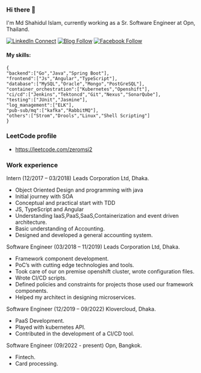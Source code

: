 
### Hi there 👋
I'm Md Shahidul Islam, currently working as a Sr. Software Engineer at Opn, Thailand.


[![LinkedIn Connect](https://img.shields.io/badge/%20-Connect-black?style=for-the-badge&color=14171A&labelColor=212121&logo=linkedin&logoColor=ffffff)](https://www.linkedin.com/in/shahidul-islams-profile/)  [![Blog Follow](https://img.shields.io/badge/BLOG-Follow-orange?style=for-the-badge&color=212121)](https://zeromsi.github.io/blog/index.html)  [![Facebook Follow](https://img.shields.io/badge/%20-Connect-black?style=for-the-badge&color=14171A&labelColor=1976d2&logo=facebook&logoColor=ffffff)](https://web.facebook.com/BeskoristanShahidul)

#### My skills:
```
{
"backend":["Go","Java","Spring Boot"],
"frontend":["Js","Angular","TypeScript"],
"database":["MySQL","Oracle","Mongo","PostGreSQL"],
"container_orchestration":["Kubernetes","Openshift"],
"ci/cd":["Jenkins","Tektoncd","Git","Nexus","SonarQube"],
"testing":["JUnit","Jasmine"],
"log_management":["ELK"],
"pub-sub/mq":["kafka","RabbitMQ"],
"others":["Strom","Drools","Linux","Shell Scripting"]
}
```
### LeetCode profile
- https://leetcode.com/zeromsi2

### Work experience 
Intern (12/2017 – 03/2018)
Leads Corporation Ltd, Dhaka.
- Object Oriented Design and programming with
java
- Initial journey with SOA
- Conceptual and practical start with TDD
- JS, TypeScript and Angular
- Understanding IaaS,PaaS,SaaS,Containerization
and event driven architecture.
- Basic understanding of Accounting.
- Designed and developed a general accounting system.

Software Engineer (03/2018 – 11/2019)
Leads Corporation Ltd, Dhaka.
- Framework component development.
- PoC’s with cutting edge technologies and
tools.
- Took care of our on premise openshift cluster,
wrote configuration files.
- Wrote CI/CD scripts.
- Defined policies and constraints for projects
those used our framework components.
- Helped my architect in designing
microservices.

Software Engineer (12/2019 – 09/2022)
Klovercloud, Dhaka.
- PaaS Development.
- Played with kubernetes API.
- Contributed in the development of a CI/CD tool.

Software Engineer (09/2022 - present)
Opn, Bangkok.
- Fintech.
- Card processing.





